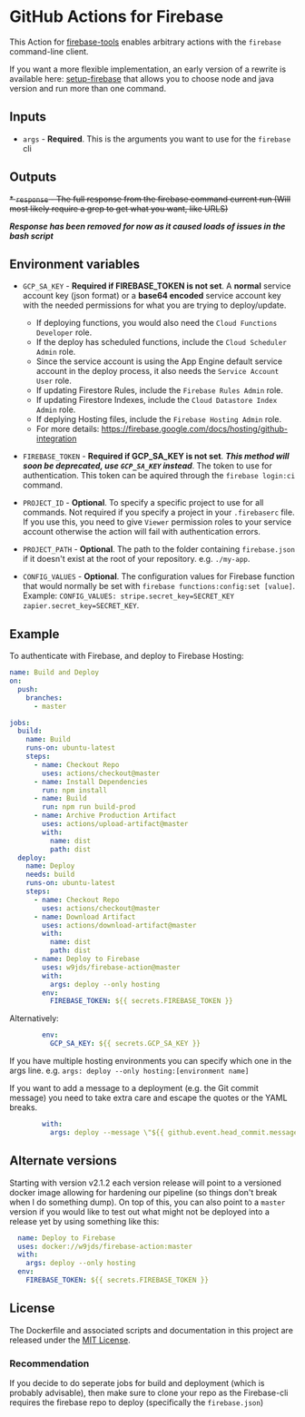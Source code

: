 # GitHub Actions for Firebase

This Action for [firebase-tools](https://github.com/firebase/firebase-tools) enables arbitrary actions with the `firebase` command-line client.

If you want a more flexible implementation, an early version of a rewrite is available here: [setup-firebase](https://github.com/w9jds/setup-firebase) that allows you to choose node and java version and run more than one command.

## Inputs

* `args` - **Required**. This is the arguments you want to use for the `firebase` cli

## Outputs

~~* `response` - The full response from the firebase command current run (Will most likely require a grep to get what you want, like URLS)~~

_**Response has been removed for now as it caused loads of issues in the bash script**_


## Environment variables

* `GCP_SA_KEY` - **Required if FIREBASE_TOKEN is not set**. A **normal** service account key (json format) or a **base64 encoded** service account key with the needed permissions for what you are trying to deploy/update.
  * If deploying functions, you would also need the `Cloud Functions Developer` role.
  * If the deploy has scheduled functions, include the `Cloud Scheduler Admin` role.
  * Since the service account is using the App Engine default service account in the deploy process, it also needs the `Service Account User` role.
  * If updating Firestore Rules, include the `Firebase Rules Admin` role.
  * If updating Firestore Indexes, include the `Cloud Datastore Index Admin` role.
  * If deplying Hosting files, include the `Firebase Hosting Admin` role.
  * For more details: https://firebase.google.com/docs/hosting/github-integration

* `FIREBASE_TOKEN` - **Required if GCP_SA_KEY is not set**. _**This method will soon be deprecated, use `GCP_SA_KEY` instead**_. The token to use for authentication. This token can be aquired through the `firebase login:ci` command.

* `PROJECT_ID` - **Optional**. To specify a specific project to use for all commands. Not required if you specify a project in your `.firebaserc` file. If you use this, you need to give `Viewer` permission roles to your service account otherwise the action will fail with authentication errors.

* `PROJECT_PATH` - **Optional**. The path to the folder containing `firebase.json` if it doesn't exist at the root of your repository. e.g. `./my-app`.

* `CONFIG_VALUES` - **Optional**. The configuration values for Firebase function that would normally be set with `firebase functions:config:set [value]`. Example: `CONFIG_VALUES: stripe.secret_key=SECRET_KEY zapier.secret_key=SECRET_KEY`.

## Example

To authenticate with Firebase, and deploy to Firebase Hosting:

```yaml
name: Build and Deploy
on:
  push:
    branches:
      - master

jobs:
  build:
    name: Build
    runs-on: ubuntu-latest
    steps:
      - name: Checkout Repo
        uses: actions/checkout@master
      - name: Install Dependencies
        run: npm install
      - name: Build
        run: npm run build-prod
      - name: Archive Production Artifact
        uses: actions/upload-artifact@master
        with:
          name: dist
          path: dist
  deploy:
    name: Deploy
    needs: build
    runs-on: ubuntu-latest
    steps:
      - name: Checkout Repo
        uses: actions/checkout@master
      - name: Download Artifact
        uses: actions/download-artifact@master
        with:
          name: dist
          path: dist
      - name: Deploy to Firebase
        uses: w9jds/firebase-action@master
        with:
          args: deploy --only hosting
        env:
          FIREBASE_TOKEN: ${{ secrets.FIREBASE_TOKEN }}
```
Alternatively:

```yaml
        env:
          GCP_SA_KEY: ${{ secrets.GCP_SA_KEY }}
```


If you have multiple hosting environments you can specify which one in the args line.
e.g. `args: deploy --only hosting:[environment name]`

If you want to add a message to a deployment (e.g. the Git commit message) you need to take extra care and escape the quotes or the YAML breaks.

```yaml
        with:
          args: deploy --message \"${{ github.event.head_commit.message }}\"
```

## Alternate versions

Starting with version v2.1.2 each version release will point to a versioned docker image allowing for hardening our pipeline (so things don't break when I do something dump). On top of this, you can also point to a `master` version if you would like to test out what might not be deployed into a release yet by using something like this:

```yaml
  name: Deploy to Firebase
  uses: docker://w9jds/firebase-action:master
  with:
    args: deploy --only hosting
  env:
    FIREBASE_TOKEN: ${{ secrets.FIREBASE_TOKEN }}

```

## License

The Dockerfile and associated scripts and documentation in this project are released under the [MIT License](LICENSE).


### Recommendation

If you decide to do seperate jobs for build and deployment (which is probably advisable), then make sure to clone your repo as the Firebase-cli requires the firebase repo to deploy (specifically the `firebase.json`)

